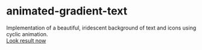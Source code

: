 # animated-gradient-text
Implementation of a beautiful, iridescent background of text and icons using cyclic animation.
<br><a href="https://mapbiz.ru/gradientnyj-czvet-teksta-i-ikonok-s-animacziej-2/">Look result now</a>
